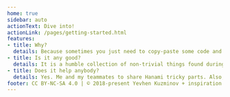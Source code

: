 ```yaml
---
home: true
sidebar: auto
actionText: Dive into!
actionLink: /pages/getting-started.html
features:
- title: Why?
  details: Because sometimes you just need to copy-paste some code and there is almost no place to find Hanami code snippets 🤓
- title: Is it any good?
  details: It is a humble collection of non-trivial things found during development of Hanami app. And they are not ideal...
- title: Does it help anybody?
  details: Yes. Me and my teammates to share Hanami tricky parts. Also, I hope to collect all pitfalls in one place, so /hopefully/ Hanami core team would be able to address them!
footer: CC BY-NC-SA 4.0 | © 2018-present Yevhen Kuzminov + inspiration sources (mentioned in each recipe)
---
```


